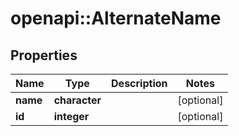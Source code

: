 # openapi::AlternateName


## Properties
Name | Type | Description | Notes
------------ | ------------- | ------------- | -------------
**name** | **character** |  | [optional] 
**id** | **integer** |  | [optional] 


